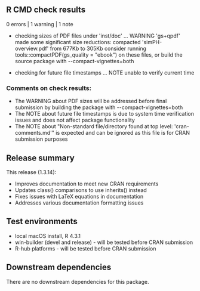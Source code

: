 ## R CMD check results

0 errors | 1 warning | 1 note

* checking sizes of PDF files under 'inst/doc' ... WARNING
  'gs+qpdf' made some significant size reductions:
     compacted 'simPH-overview.pdf' from 677Kb to 305Kb
  consider running tools::compactPDF(gs_quality = "ebook") on these files,
  or build the source package with --compact-vignettes=both
  
* checking for future file timestamps ... NOTE
  unable to verify current time
  
### Comments on check results:
* The WARNING about PDF sizes will be addressed before final submission by building the package with --compact-vignettes=both
* The NOTE about future file timestamps is due to system time verification issues and does not affect package functionality
* The NOTE about "Non-standard file/directory found at top level: 'cran-comments.md'" is expected and can be ignored as this file is for CRAN submission purposes

## Release summary

This release (1.3.14):

* Improves documentation to meet new CRAN requirements
* Updates class() comparisons to use inherits() instead
* Fixes issues with LaTeX equations in documentation
* Addresses various documentation formatting issues

## Test environments

* local macOS install, R 4.3.1
* win-builder (devel and release) - will be tested before CRAN submission
* R-hub platforms - will be tested before CRAN submission

## Downstream dependencies

There are no downstream dependencies for this package.
